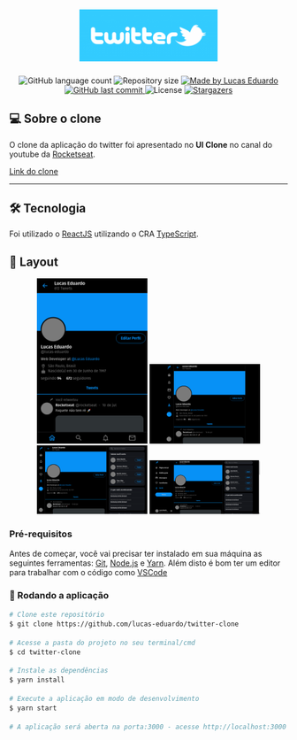 <h1 align="center">
  <img alt="Twitter Clone" title="Twitter Clone" src=".github/logo.png" width="250" />
</h1>

<p align="center">
  <img alt="GitHub language count" src="https://img.shields.io/github/languages/count/lucas-eduardo/twitter-clone?color=%2304D361">

  <img alt="Repository size" src="https://img.shields.io/github/repo-size/lucas-eduardo/twitter-clone">

  <a href="https://www.linkedin.com/in/lucasdeveloperti/">
    <img alt="Made by Lucas Eduardo" src="https://img.shields.io/badge/made%20by-Lucas Eduardo-%2304D361">
  </a>

  <a href="https://github.com/lucas-eduardo/twitter-clone/commits/master">
    <img alt="GitHub last commit" src="https://img.shields.io/github/last-commit/lucas-eduardo/twitter-clone">
  </a>

  <img alt="License" src="https://img.shields.io/badge/license-MIT-brightgreen">

   <a href="https://github.com/lucas-eduardo/twitter-clone/stargazers">
    <img alt="Stargazers" src="https://img.shields.io/github/stars/lucas-eduardo/twitter-clone?style=social">
  </a>
</p>

## 💻 Sobre o clone

O clone da aplicação do twitter foi apresentado no **UI Clone** no canal do youtube da [Rocketseat](rc).

<a href="https://uiclonetwitter.netlify.app/">
  Link do clone
</a>

---

## 🛠 Tecnologia

Foi utilizado o [ReactJS][reactjs] utilizando o CRA [TypeScript][typescript].

## 🎨 Layout

<p align="center">
  <img alt="320" title="#TwitterClone" src="./.github/320.png" width="200px">

  <img alt="500" title="#TwitterClone" src="./.github/500.png" width="200px">

  <img alt="1000" title="#TwitterClone" src="./.github/1000.png" width="200px">

  <img alt="1280" title="#TwitterClone" src="./.github/1280.png" width="200px">
</p>

### Pré-requisitos

Antes de começar, você vai precisar ter instalado em sua máquina as seguintes ferramentas:
[Git](https://git-scm.com), [Node.js][nodejs] e [Yarn][yarn].
Além disto é bom ter um editor para trabalhar com o código como [VSCode][vscode]

### 🧭 Rodando a aplicação

```bash
# Clone este repositório
$ git clone https://github.com/lucas-eduardo/twitter-clone

# Acesse a pasta do projeto no seu terminal/cmd
$ cd twitter-clone

# Instale as dependências
$ yarn install

# Execute a aplicação em modo de desenvolvimento
$ yarn start

# A aplicação será aberta na porta:3000 - acesse http://localhost:3000
```

[nodejs]: https://nodejs.org/
[typescript]: https://www.typescriptlang.org/
[expo]: https://expo.io/
[reactjs]: https://reactjs.org
[rn]: https://facebook.github.io/react-native/
[yarn]: https://yarnpkg.com/
[vscode]: https://code.visualstudio.com/
[license]: https://opensource.org/licenses/MIT
[rc]: https://rocketseat.com.br
